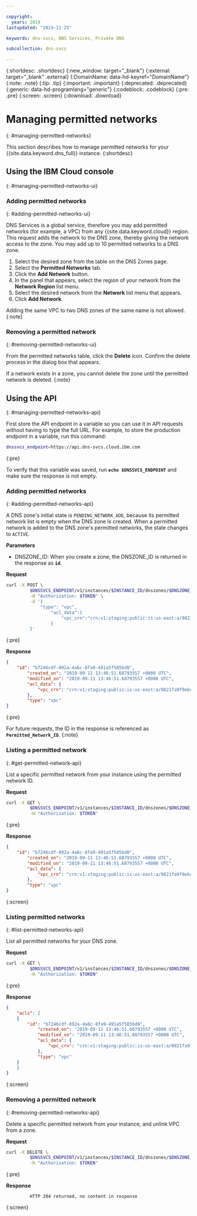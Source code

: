 ```yaml
---

copyright:
  years: 2019
lastupdated: "2019-11-25"

keywords: dns-svcs, DNS Services, Private DNS

subcollection: dns-svcs

---
```


{:shortdesc: .shortdesc}
{:new_window: target="_blank"}
{:external: target="_blank" .external}
{:DomainName: data-hd-keyref="DomainName"}
{:note: .note}
{:tip: .tip}
{:important: .important}
{:deprecated: .deprecated}
{:generic: data-hd-programlang="generic"}
{:codeblock: .codeblock}
{:pre: .pre}
{:screen: .screen}
{:download: .download}

# Managing permitted networks
{: #managing-permitted-networks}

This section describes how to manage permitted networks for your {{site.data.keyword.dns_full}} instance.
{:shortdesc}

## Using the IBM Cloud console
{: #managing-permitted-networks-ui}

### Adding permitted networks
{: #adding-permitted-networks-ui}

DNS Services is a global service, therefore you may add permitted networks (for example, a VPC) from any {{site.data.keyword.cloud}} region. This request adds the network to the DNS zone, thereby giving the network access to the zone. You may add up to 10 permitted networks to a DNS zone.

1. Select the desired zone from the table on the DNS Zones page.
1. Select the **Permitted Networks** tab.
1. Click the **Add Network** button.
1. In the panel that appears, select the region of your network from the **Network Region** list menu.
1. Select the desired network from the **Network** list menu that appears.
1. Click **Add Network**.

Adding the same VPC to two DNS zones of the same name is not allowed.
{:note}

### Removing a permitted network
{: #removing-permitted-networks-ui}

From the permitted networks table, click the **Delete** icon. Confirm the delete process in the dialog box that appears.

If a network exists in a zone, you cannot delete the zone until the permitted network is deleted.
{:note}

## Using the API
{: #managing-permitted-networks-api}

First store the API endpoint in a variable so you can use it in API requests without having to type the full URL. For example, to store the production endpoint in a variable, run this command:

```bash
dnssvcs_endpoint=https://api.dns-svcs.cloud.ibm.com
```
{:pre}

To verify that this variable was saved, run **`echo $DNSSVCS_ENDPOINT`** and make sure the response is not empty.

### Adding permitted networks
{: #adding-permitted-networks-api}

A DNS zone's initial state is `PENDING_NETWORK_ADD`, because its permitted network list is empty when the DNS zone is created. When a permitted network is added to the DNS zone's permitted networks, the state changes to `ACTIVE`.

**Parameters**

* DNSZONE_ID: When you create a zone, the DNSZONE_ID is returned in the response as **`id`**.

**Request**

```bash
curl -X POST \
         $DNSSVCS_ENDPOINT/v1/instances/$INSTANCE_ID/dnszones/$DNSZONE_ID/acls \
         -H "Authorization: $TOKEN" \
         -d '{
             "type": "vpc",
                 "acl_data":{
                     "vpc_crn":"crn:v1:staging:public:is:us-east:a/0821fa9f9ebcc7b7c9a0d6e9bf9442a4::vpc:b7246cdf-892a-4a6c-8fa9-491a5f585bd0"
                 }
         }'
```
{:pre}


**Response**

```json
{
    "id": "b7246cdf-892a-4a6c-8fa9-491a5f585bd0",
        "created_on": "2019-09-11 13:46:51.68793557 +0000 UTC",
        "modified_on": "2019-09-11 13:46:51.68793557 +0000 UTC",
        "acl_data": {
            "vpc_crn": "crn:v1:staging:public:is:us-east:a/0821fa9f9ebcc7b7c9a0d6e9bf9442a4::vpc:b7246cdf-892a-4a6c-8fa9-491a5f585bd0"
        },
        "type": "vpc"
}
```
{:pre}

For future requests, the ID in the response is referenced as **`Permitted_Network_ID`**.
{:note}

### Listing a permitted network
{: #get-permitted-network-api}

List a specific permitted network from your instance using the permitted network ID.

**Request**

```bash
curl -X GET \
         $DNSSVCS_ENDPOINT/v1/instances/$INSTANCE_ID/dnszones/$DNSZONE_ID/acls/$ACL_ID \
         -H "Authorization: $TOKEN"
```
{:pre}

**Response**

```json
{
    "id": "b7246cdf-892a-4a6c-8fa9-491a5f585bd0",
        "created_on": "2019-09-11 13:46:51.68793557 +0000 UTC",
        "modified_on": "2019-09-11 13:46:51.68793557 +0000 UTC",
        "acl_data": {
            "vpc_crn": "crn:v1:staging:public:is:us-east:a/0821fa9f9ebcc7b7c9a0d6e9bf9442a4::vpc:b7246cdf-892a-4a6c-8fa9-491a5f585bd0"
        },
        "type": "vpc"
}
```
{:screen}

### Listing permitted networks
{: #list-permitted-networks-api}

List all permitted networks for your DNS zone.

**Request**

```bash
curl -X GET \
         $DNSSVCS_ENDPOINT/v1/instances/$INSTANCE_ID/dnszones/$DNSZONE_ID/acls \
         -H "Authorization: $TOKEN"
```
{:pre}

**Response**

```json
{
    "acls": [
    {
        "id": "b7246cdf-892a-4a6c-8fa9-491a5f585bd0",
            "created_on": "2019-09-11 13:46:51.68793557 +0000 UTC",
            "modified_on": "2019-09-11 13:46:51.68793557 +0000 UTC",
            "acl_data": {
                "vpc_crn": "crn:v1:staging:public:is:us-east:a/0821fa9f9ebcc7b7c9a0d6e9bf9442a4::vpc:b7246cdf-892a-4a6c-8fa9-491a5f585bd0"
            },
            "type": "vpc"
    }
    ]
}
```
{:screen}

### Removing a permitted network
{: #removing-permitted-networks-api}

Delete a specific permitted network from your instance, and unlink VPC from a zone.

**Request**

```bash
curl -X DELETE \
         $DNSSVCS_ENDPOINT/v1/instances/$INSTANCE_ID/dnszones/$DNSZONE_ID/acls/$ACL_ID \
         -H "Authorization: $TOKEN"
```
{:pre}

**Response**
```
         HTTP 204 returned, no content in response
```
{:screen}
